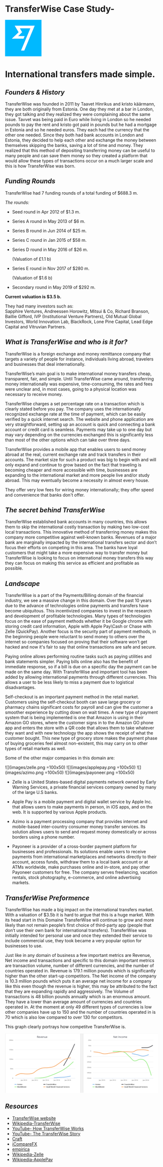# TransferWise Case Study-
![logo](images/logo1.png) 
# International transfers made simple.
 


 ## *Founders & History*
  TransferWise was founded in 2011 by Taavet Hinrikus and kristo käärmann, they are both originally from Estonia. One day they met at a bar in London, they got talking and they realized they were complaining about the same issue. Tavvet was being paid in Euro while living in London so he needed pounds to pay the rent and kristo got paid in pounds but he had a mortgage in Estonia and so he needed euros. They each had the currency that the other one needed. Since they both had bank accounts in London and Estonia, they decided to help each other and exchange the money between themselves skipping the banks, saving a lot of time and money. They realized that this method of depositing transferring money can be useful to many people and can save them money so they created a platform that would allow these types of transactions occur on a much larger scale and this is how TransferWise was born.

## *Funding Rounds*
TransferWise had 7 funding rounds of a total funding of $688.3 m. 

*The rounds:*

* Seed round in Apr 2012 of $1.3 m.
* Series A round in May 2013 of $6 m.
* Series B round in Jun 2014 of $25 m.
* Series C round in Jan 2015 of $58 m. 
* Series D round in May 2016 of $26 m.      

    (Valuation of £1.1 b)
* Series E round in Nov 2017 of $280 m.

  (Valuation of $1.6 b) 

* Secondary round in May 2019 of $292 m.
 
**Current valuation is $3.5 b.**

They had many investors such as:  
Sapphire Ventures, Andreessen Horowitz, Mitsui & Co, Richard Branson, Baillie Gifford, IVP (Institutional Venture Partners), Old Mutual Global Investors, World Innovation Lab, BlackRock, Lone Pine Capital, Lead Edge Capital and Vitruvian Partners.

## *What is TransferWise and who is it for?*
TransferWise is a foreign exchange and money remittance company that targets a variety of people for instance, individuals living abroad, travelers and businesses that deal internationally. 

TransferWise’s main goal is to make international money transfers cheap, transparent, fair, and simple. Until TransferWise came around, transferring money internationally was expensive, time-consuming, the rates and fees were unclear and, in most cases, going to a physical location was necessary to receive money.  

TransferWise charges a set percentage rate on a transaction which is clearly stated before you pay. The company uses the internationally recognized exchange rate at the time of payment, which can be easily verified by a quick internet search. The website and phone application are very straightforward, setting up an account is quick and connecting a bank account or credit card is seamless. Payments may take up to one day but may vary depending on the currencies exchanged this is significantly less than most of the other options which can take over three days. 


 TransferWise provides a mobile app that enables users to send money abroad at the real, current exchange rate and track transfers in their accounts. The market size for such a product was big to begin with and will only expand and continue to grow based on the fact that traveling is becoming cheaper and more accessible with time, businesses are expanding to the international market and more people live and/or study abroad. This may eventually become a necessity in almost every house.

They offer very low fees for wiring money internationally; they offer speed and convenience that banks don't offer. 

## *The secret behind TransferWise*
TransferWise established bank accounts in many countries, this allows them to skip the international costly transaction by making two low-cost local transactions. This innovative method of transferring money makes this company more competitive against well-known banks. Revenues of a major bank are marginally impacted by the international transfers sector and don’t focus their efforts on competing in this area. The banks have loyal customers that might take a more expensive way to transfer money but TransferWise is looking to focus on international money transfers this way they can focus on making this service as efficient and profitable as possible. 

## *Landscape*
TransferWise is a part of the Payments/Billing domain of the financial industry, we see a massive change in this domain. Over the past 10 years due to the advance of technologies online payments and transfers have become ubiquitous. This incentivized companies to invest in the research and development of profitable technologies. Many types of technologies focus on the ease of payment methods whether it be Google chrome with storing credit card information, Apple with Apple Pay\Cash or Chase with Zelle (QuickPay). Another focus is the security part of payment methods, in the beginning people were reluctant to send money to others over the internet so companies focused on proving that their software won’t get hacked and now it's fair to say that online transactions are safe and secure.   

Paying online allows performing routine tasks such as paying utilities and bank statements simpler. Paying bills online also has the benefit of immediate response, so if a bill is due on a specific day the payment can be made on the same day. With TransferWise and important tool has been added by allowing international payments through different currencies. This allows a user to be less likely to miss a payment due to logistical disadvantages.   

Self-checkout is an important payment method in the retail market. Customers using the self-checkout booth can save large grocery or pharmacy chains significant costs for payroll and can give the customer a smoother experience by cutting down on wait times. A new type of payment system that is being implemented is one that Amazon is using in their Amazon GO stores, where the customer signs in to the Amazon GO phone app and enters the store with a QR code that allows them to take whatever they want and with new technology the app shows the receipt of what the customer bought. This new type of grocery store makes the payment phase of buying groceries feel almost non-existent, this may carry on to other types of retail markets as well. 

Some of the other major companies in this domain are:

  ![](images/zelle.png =100x50) ![](images/applepay.png =100x50) ![](images/azimo.png =100x50) ![](images/payoneer.png =100x50)
 * Zelle is a United States-based digital payments network owned by Early Warning Services, a private financial services company owned by many of the large U.S banks. 

 * Apple Pay is a mobile payment and digital wallet service by Apple Inc. that allows users to make payments in person, in iOS apps, and on the web. It is supported by various Apple products. 

 * Azimo is a payment processing company that provides internet and mobile-based inter-country consumer money transfer services. Its solution allows users to send and request money domestically or across borders using a phone number. 

 * Payoneer is a provider of a cross-border payment platform for businesses and professionals. Its solutions enable users to receive payments from international marketplaces and networks directly to their account, access funds, withdraw them to a local bank account or at ATMs worldwide, make purchases online and in-store, and pay other Payoneer customers for free. The company serves freelancing, vacation rentals, stock photography, e-commerce, and online advertising markets. 

## *TransferWise Preformence*
TransferWise has made a big impact on the international transfers market. With a valuation of $3.5b it is hard to argue that this is a huge market. With its head start in this Domaine TransferWise will continue to grow and more likely than not remain people’s first choice of third-party app (people that don’t use their own bank for international transfers). TransferWise was initially intended for personal use and once they extended their service to include commercial use, they took became a very popular option for businesses to use.  

Just like in any domain of business a few important metrics are Revenue, Net income and transactions and specific to this domain important metrics are transaction volume, number of different currencies, and the number of countries operated in. Revenue is 179.1 million pounds which is significantly higher than the other start-up competitors. The Net income of the company is 10.3 million pounds which puts it an average net income for a company like this even though the revenue is higher, this may be attributed to the fact that they are expanding rapidly and aggressively. The Volume of transactions is 48 billion pounds annually which is an enormous amount. They have a lower than average amount of currencies and countries operated in. At the moment at only 49 different types of currencies is low other companies have up to 150 and the number of countries operated in is 70 which is also low compared to over 130 for competitors.  
 
 This graph clearly portrays how competitve TransferWise is.

![graph](images/graph.png)

## *Resources*
* [TransferWise website](https:///www.transferwise.com)
* [Wikipedia-TransferWise](https://en.wikipedia.org/wiki/TransferWise)
* [YouTube- How TransferWise Works](https://www.youtube.com/watch?v=MLKKzRvOsLQ)
* [YouTube- The TransferWise Story](https://youtu.be/a-OcXhIbaDE)
* [Craft](https://craft.co/) 
* [iCompareFX](https://www.icomparefx.com/transferwise-competitors/)
* [empirica](https://empirica-software.com/fintech-companies-in-payment-space/)
* [Wikipedia-Zelle](https://en.wikipedia.org/wiki/Zelle_(payment_service))
* [Wikipedia-ApplePay](https://en.wikipedia.org/wiki/Apple_Pay)











 

 








